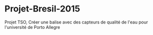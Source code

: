Projet-Bresil-2015
==================

Projet TSO, Créer une balise avec des capteurs de qualité de l'eau pour l'université de Porto Allegre
